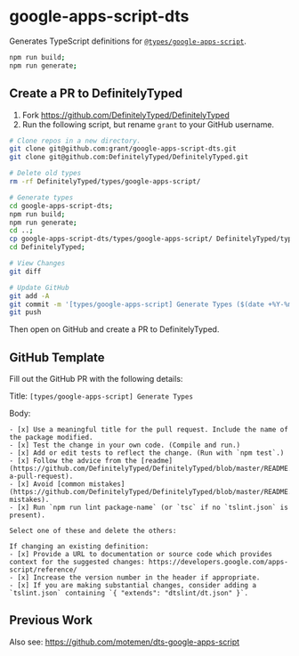 # google-apps-script-dts

Generates TypeScript definitions for [`@types/google-apps-script`](https://github.com/DefinitelyTyped/DefinitelyTyped/tree/master/types/google-apps-script).

```sh
npm run build;
npm run generate;
```

## Create a PR to DefinitelyTyped

1. Fork https://github.com/DefinitelyTyped/DefinitelyTyped
1. Run the following script, but rename `grant` to your GitHub username.

```sh
# Clone repos in a new directory.
git clone git@github.com:grant/google-apps-script-dts.git
git clone git@github.com:DefinitelyTyped/DefinitelyTyped.git

# Delete old types
rm -rf DefinitelyTyped/types/google-apps-script/

# Generate types
cd google-apps-script-dts;
npm run build;
npm run generate;
cd ..;
cp google-apps-script-dts/types/google-apps-script/ DefinitelyTyped/types/google-apps-script/
cd DefinitelyTyped;

# View Changes
git diff

# Update GitHub
git add -A
git commit -m '[types/google-apps-script] Generate Types ($(date +%Y-%m-%d)'
git push
```

Then open on GitHub and create a PR to DefinitelyTyped.

## GitHub Template

Fill out the GitHub PR with the following details:

Title: `[types/google-apps-script] Generate Types`

Body:
```
- [x] Use a meaningful title for the pull request. Include the name of the package modified.
- [x] Test the change in your own code. (Compile and run.)
- [x] Add or edit tests to reflect the change. (Run with `npm test`.)
- [x] Follow the advice from the [readme](https://github.com/DefinitelyTyped/DefinitelyTyped/blob/master/README.md#make-a-pull-request).
- [x] Avoid [common mistakes](https://github.com/DefinitelyTyped/DefinitelyTyped/blob/master/README.md#common-mistakes).
- [x] Run `npm run lint package-name` (or `tsc` if no `tslint.json` is present).

Select one of these and delete the others:

If changing an existing definition:
- [x] Provide a URL to documentation or source code which provides context for the suggested changes: https://developers.google.com/apps-script/reference/
- [x] Increase the version number in the header if appropriate.
- [x] If you are making substantial changes, consider adding a `tslint.json` containing `{ "extends": "dtslint/dt.json" }`.
```

## Previous Work

Also see:
https://github.com/motemen/dts-google-apps-script